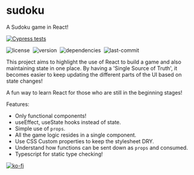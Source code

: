 # sudoku

A Sudoku game in React!

[![Cypress tests](https://github.com/NataliaDiaz5/sudoku/actions/workflows/ci.yml/badge.svg?branch=master)](https://github.com/NataliaDiaz5/sudoku/actions/workflows/ci.yml)

![license](https://img.shields.io/github/license/raravi/sudoku)&nbsp;&nbsp;![version](https://img.shields.io/github/package-json/v/raravi/sudoku)&nbsp;&nbsp;![dependencies](https://img.shields.io/depfu/raravi/sudoku)&nbsp;&nbsp;![last-commit](https://img.shields.io/github/last-commit/raravi/sudoku)

This project aims to highlight the use of React to build a game and also maintaining state in one place. By having a 'Single Source of Truth', it becomes easier to keep updating the different parts of the UI based on state changes!

A fun way to learn React for those who are still in the beginning stages!

Features:

* Only functional components!
* useEffect, useState hooks instead of state.
* Simple use of `props`.
* All the game logic resides in a single component.
* Use CSS Custom properties to keep the stylesheet DRY.
* Understand how functions can be sent down as `props` and consumed.
* Typescript for static type checking!

[![ko-fi](https://www.ko-fi.com/img/githubbutton_sm.svg)](https://ko-fi.com/Y8Y21VCIL)
